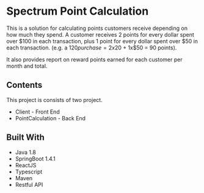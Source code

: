 # Spectrum Point Calculation
This is a solution for calculating points customers receive depending on how much they spend.
A customer receives 2 points for every dollar spent over $100 in each transaction, plus 1 point for every dollar spent over $50 in each transaction. (e.g. a $120 purchase = 2x$20 + 1x$50 = 90 points).

It also provides report on reward points earned for each customer per month and total.

## Contents
This project is consists of two project.
* Client - Front End
* PointCalculation - Back End

## Built With
* Java 1.8
* SpringBoot 1.4.1
* ReactJS
* Typescript
* Maven
* Restful API
